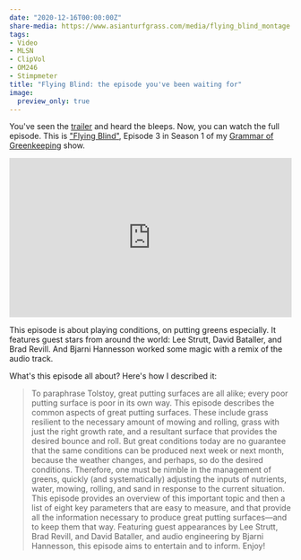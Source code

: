 ```yaml
---
date: "2020-12-16T00:00:00Z"
share-media: https://www.asianturfgrass.com/media/flying_blind_montage.jpg
tags:
- Video
- MLSN
- ClipVol
- OM246
- Stimpmeter
title: "Flying Blind: the episode you've been waiting for"
image:
  preview_only: true
---
```


You've seen the [trailer](https://vimeo.com/490095020) and heard the bleeps. Now, you can watch the full episode. This is ["Flying Blind"](https://vimeo.com/micahwoods/flying), Episode 3 in Season 1 of my [Grammar of Greenkeeping](https://vimeo.com/showcase/7916864) show.

<div style="padding:56.25% 0 0 0;position:relative;"><iframe src="https://player.vimeo.com/video/489313049" style="position:absolute;top:0;left:0;width:100%;height:100%;" frameborder="0" allow="autoplay; fullscreen" allowfullscreen></iframe></div><script src="https://player.vimeo.com/api/player.js"></script>

This episode is about playing conditions, on putting greens especially. It features guest stars from around the world: Lee Strutt, David Bataller, and Brad Revill. And Bjarni Hannesson worked some magic with a remix of the audio track. 

What's this episode all about? Here's how I described it:

> To paraphrase Tolstoy, great putting surfaces are all alike; every poor putting surface is poor in its own way. This episode describes the common aspects of great putting surfaces. These include grass resilient to the necessary amount of mowing and rolling, grass with just the right growth rate, and a resultant surface that provides the desired bounce and roll. But great conditions today are no guarantee that the same conditions can be produced next week or next month, because the weather changes, and perhaps, so do the desired conditions. Therefore, one must be nimble in the management of greens, quickly (and systematically) adjusting the inputs of nutrients, water, mowing, rolling, and sand in response to the current situation. This episode provides an overview of this important topic and then a list of eight key parameters that are easy to measure, and that provide all the information necessary to produce great putting surfaces—and to keep them that way. Featuring guest appearances by Lee Strutt, Brad Revill, and David Bataller, and audio engineering by Bjarni Hannesson, this episode aims to entertain and to inform. Enjoy!
